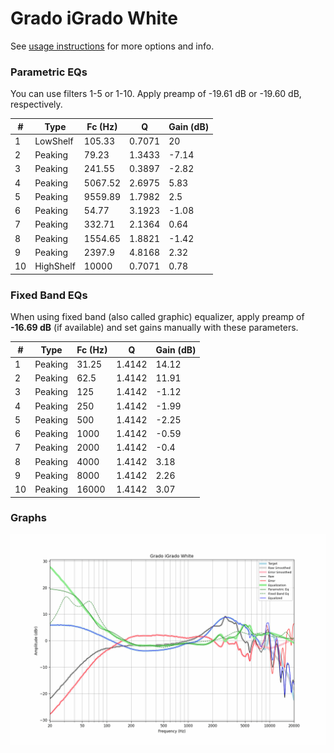 # Grado iGrado White
See [usage instructions](https://github.com/jaakkopasanen/AutoEq#usage) for more options and info.

### Parametric EQs
You can use filters 1-5 or 1-10. Apply preamp of -19.61 dB or -19.60 dB, respectively.

|   # | Type      |   Fc (Hz) |      Q |   Gain (dB) |
|-----|-----------|-----------|--------|-------------|
|   1 | LowShelf  |    105.33 | 0.7071 |       20    |
|   2 | Peaking   |     79.23 | 1.3433 |       -7.14 |
|   3 | Peaking   |    241.55 | 0.3897 |       -2.82 |
|   4 | Peaking   |   5067.52 | 2.6975 |        5.83 |
|   5 | Peaking   |   9559.89 | 1.7982 |        2.5  |
|   6 | Peaking   |     54.77 | 3.1923 |       -1.08 |
|   7 | Peaking   |    332.71 | 2.1364 |        0.64 |
|   8 | Peaking   |   1554.65 | 1.8821 |       -1.42 |
|   9 | Peaking   |   2397.9  | 4.8168 |        2.32 |
|  10 | HighShelf |  10000    | 0.7071 |        0.78 |

### Fixed Band EQs
When using fixed band (also called graphic) equalizer, apply preamp of **-16.69 dB** (if available) and set gains manually with these parameters.

|   # | Type    |   Fc (Hz) |      Q |   Gain (dB) |
|-----|---------|-----------|--------|-------------|
|   1 | Peaking |     31.25 | 1.4142 |       14.12 |
|   2 | Peaking |     62.5  | 1.4142 |       11.91 |
|   3 | Peaking |    125    | 1.4142 |       -1.12 |
|   4 | Peaking |    250    | 1.4142 |       -1.99 |
|   5 | Peaking |    500    | 1.4142 |       -2.25 |
|   6 | Peaking |   1000    | 1.4142 |       -0.59 |
|   7 | Peaking |   2000    | 1.4142 |       -0.4  |
|   8 | Peaking |   4000    | 1.4142 |        3.18 |
|   9 | Peaking |   8000    | 1.4142 |        2.26 |
|  10 | Peaking |  16000    | 1.4142 |        3.07 |

### Graphs
![](./Grado%20iGrado%20White.png)
